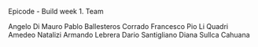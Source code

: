 Epicode - Build week 1.
Team

Angelo Di Mauro
Pablo Ballesteros
Corrado Francesco Pio Li Quadri
Amedeo Natalizi
Armando Lebrera
Dario Santigliano
Diana Sullca Cahuana

